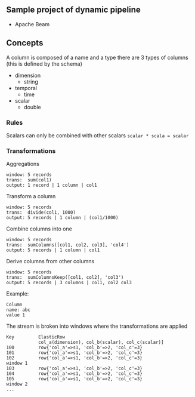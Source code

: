 ## Sample project of dynamic pipeline

- Apache Beam

## Concepts
A column is composed of a name and a type there are 3 types of columns (this is defined by the schema)

- dimension
  - string 
- temporal
  - time 
- scalar
  - double

### Rules
Scalars can only be combined with other scalars `scalar * scala = scalar`

### Transformations

Aggregations
```
window: 5 records
trans:  sum(col1)
output: 1 record | 1 column | col1
```

Transform a column
```vim
window: 5 records
trans:  divide(col1, 1000)
output: 5 records | 1 column | (col1/1000)
```

Combine columns into one
```vim
window: 5 records
trans:  sumColumns([col1, col2, col3], 'col4')
output: 5 records | 1 column | col1
```

Derive columns from other columns
```vim
window: 5 records
trans:  sumColumnsKeep([col1, col2], 'col3')
output: 5 records | 3 columns | col1, col2 col3
```

Example:
```
Column
name: abc
value 1
```

The stream is broken into windows where the transformations are applied
```
Key         ElasticRow
            col_a(dimension), col_b(scalar), col_c(scalar)]
100         row{'col_a'=>s1, 'col_b'=>2, 'col_c'=3}
101         row{'col_a'=>s1, 'col_b'=>2, 'col_c'=3}
102         row{'col_a'=>s1, 'col_b'=>2, 'col_c'=3}
window 1
103         row{'col_a'=>s1, 'col_b'=>2, 'col_c'=3}
104         row{'col_a'=>s1, 'col_b'=>2, 'col_c'=3}
105         row{'col_a'=>s1, 'col_b'=>2, 'col_c'=3}
window 2
...
```
